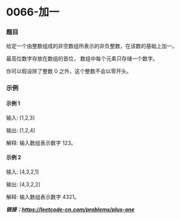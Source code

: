 # 0066-加一

### 题目

给定一个由整数组成的非空数组所表示的非负整数，在该数的基础上加一。

最高位数字存放在数组的首位， 数组中每个元素只存储一个数字。

你可以假设除了整数 0 之外，这个整数不会以零开头。

### 示例

#### 示例 1

输入: [1,2,3]

输出: [1,2,4]

解释: 输入数组表示数字 123。

#### 示例 2

输入: [4,3,2,1]

输出: [4,3,2,2]

解释: 输入数组表示数字 4321。

***链接：https://leetcode-cn.com/problems/plus-one***
